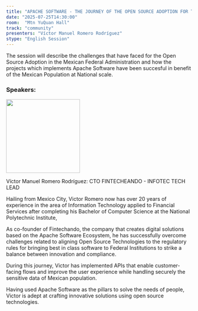 ```yaml
---
title: "APACHE SOFTWARE - THE JOURNEY OF THE OPEN SOURCE ADOPTION FOR THE MEXICAN GOVERNMENT"
date: "2025-07-25T14:30:00"
room:  "Mtn YuQuan Hall"
track: "community"
presenters: "Víctor Manuel Romero Rodríguez"
stype: "English Session"
---
```


The session will describe the challenges that have faced for the Open Source Adoption in the Mexican Federal Administration and how the projects which implements Apache Software have been succesful in benefit of the Mexican Population at National scale.

### Speakers:


<img src="https://sessionize.com/image/abff-400o400o1-JtwN2B9o1VxeTfF87sDK3d.jpg" width="200" /><br/>

Víctor Manuel Romero Rodríguez: CTO FINTECHEANDO - INFOTEC TECH LEAD

Hailing from Mexico City, Victor Romero now has over 20 years of experience in the area of ​​Information Technology applied to Financial Services after completing his Bachelor of Computer Science at the National Polytechnic Institute,

As co-founder of Fintechando, the company that creates digital solutions based on the Apache Software Ecosystem, he has successfully overcome challenges related to aligning Open Source Technologies to the regulatory rules for bringing best in class software to Federal Institutions to strike a balance between innovation and compliance.

During this journey, Victor has implemented APIs that enable customer-facing flows and improve the user experience while handling securely the sensitive data of Mexican population.

Having used Apache Software as the pillars to solve the needs of people, Victor is adept at crafting innovative solutions using open source technologies.